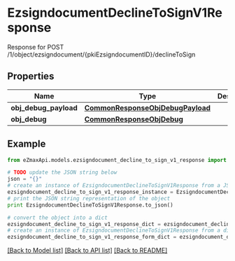 # EzsigndocumentDeclineToSignV1Response

Response for POST /1/object/ezsigndocument/{pkiEzsigndocumentID}/declineToSign

## Properties

Name | Type | Description | Notes
------------ | ------------- | ------------- | -------------
**obj_debug_payload** | [**CommonResponseObjDebugPayload**](CommonResponseObjDebugPayload.md) |  | 
**obj_debug** | [**CommonResponseObjDebug**](CommonResponseObjDebug.md) |  | [optional] 

## Example

```python
from eZmaxApi.models.ezsigndocument_decline_to_sign_v1_response import EzsigndocumentDeclineToSignV1Response

# TODO update the JSON string below
json = "{}"
# create an instance of EzsigndocumentDeclineToSignV1Response from a JSON string
ezsigndocument_decline_to_sign_v1_response_instance = EzsigndocumentDeclineToSignV1Response.from_json(json)
# print the JSON string representation of the object
print EzsigndocumentDeclineToSignV1Response.to_json()

# convert the object into a dict
ezsigndocument_decline_to_sign_v1_response_dict = ezsigndocument_decline_to_sign_v1_response_instance.to_dict()
# create an instance of EzsigndocumentDeclineToSignV1Response from a dict
ezsigndocument_decline_to_sign_v1_response_form_dict = ezsigndocument_decline_to_sign_v1_response.from_dict(ezsigndocument_decline_to_sign_v1_response_dict)
```
[[Back to Model list]](../README.md#documentation-for-models) [[Back to API list]](../README.md#documentation-for-api-endpoints) [[Back to README]](../README.md)


